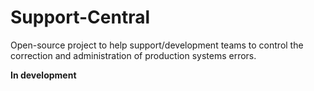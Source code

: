 # Support-Central
Open-source project to help support/development teams to control the correction and administration of production systems errors.

**In development**
